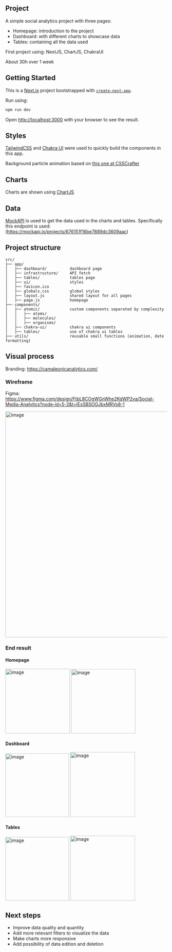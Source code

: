 ## Project
A simple social analytics project with three pages:
- Homepage: introduction to the project
- Dashboard: with different charts to showcase data
- Tables: containing all the data used
  
First project using: NextJS, ChartJS, ChakraUI

About 30h over 1 week

## Getting Started
This is a [Next.js](https://nextjs.org) project bootstrapped with [`create-next-app`](https://github.com/vercel/next.js/tree/canary/packages/create-next-app).

Run using:

```bash
npm run dev
```

Open [http://localhost:3000](http://localhost:3000) with your browser to see the result.

## Styles

[TailwindCSS](https://tailwindcss.com/) and [Chakra UI](https://www.chakra-ui.com/) were used to quickly build the components in this app.

Background particle animation based on [this one at CSSCrafter](https://csscrafter.com/css-particle-effects/)

## Charts

Charts are shown using [ChartJS](https://www.chartjs.org/docs/latest/)

## Data

[MockAPI](https://mockapi.io/projects) is used to get the data used in the charts and tables.
Specifically this endpoint is used: (https://mockapi.io/projects/676151f16be7889dc3609aac)

## Project structure
```
src/
├── app/
│   ├── dashboard/          dashboard page
│   ├── infrastructure/     API fetch
│   ├── tables/             tables page
│   ├── ui/                 styles
│   ├── favicon.ico
│   ├── globals.css         global styles
│   ├── layout.js           shared layout for all pages
│   ├── page.js             homepage
├── components/
│   ├── atomic/             custom components separated by complexity
│   │   ├── atoms/
│   │   ├── molecules/
│   │   ├── organisms/
│   ├── chakra-ui/          chakra ui components
│   ├── tables/             use of chakra ui tables
├── utils/                  reusable small functions (animation, date formatting)

```

## Visual process

Branding: https://camaleonicanalytics.com/

### Wireframe

Figma: https://www.figma.com/design/FtbL8COgWGnWhe2KdWP2va/Social-Media-Analytics?node-id=5-2&t=IEsSBSOGJbxMRVs8-1

<img width="702" alt="image" src="https://github.com/user-attachments/assets/435de24a-972f-429c-ac76-d416214e494a" />

### End result

#### Homepage

<img width="201" alt="image" src="https://github.com/user-attachments/assets/d89ab387-105e-4f66-a1b8-93c756eaba21" />
<img width="200" alt="image" src="https://github.com/user-attachments/assets/7a9478ca-2f28-4ac6-b68d-8e05cbd2945a" />

#### Dashboard
<img width="198" alt="image" src="https://github.com/user-attachments/assets/0fc266ef-3f3c-4281-be88-bd7da31629f9" />
<img width="202" alt="image" src="https://github.com/user-attachments/assets/d1d9d5cd-86cc-4aa4-9c7e-8b1aa91363b8" />

#### Tables
<img width="198" alt="image" src="https://github.com/user-attachments/assets/b903114d-74c5-4303-8852-2254bb7b6146" />
<img width="202" alt="image" src="https://github.com/user-attachments/assets/9a317e97-76f1-4bdd-9498-b5331701015b" />

## Next steps
- Improve data quality and quantity
- Add more relevant filters to visualize the data
- Make charts more responsive
- Add possibility of data edition and deletion


